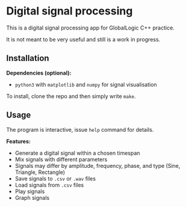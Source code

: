 # Digital signal processing

This is a digital signal processing app for GlobalLogic C++ practice.

It is not meant to be very useful and still is a work in progress.

## Installation

**Dependencies (optional):**

- `python3` with `matplotlib` and `numpy` for signal visualisation

To install, clone the repo and then simply write `make`.

## Usage

The program is interactive, issue `help` command for details.

**Features:**

- Generate a digital signal within a chosen timespan
- Mix signals with different parameters
- Signals may differ by amplitude, frequency, phase, and type (Sine, Triangle, Rectangle)
- Save signals to `.csv` or `.wav` files
- Load signals from `.csv` files
- Play signals
- Graph signals
